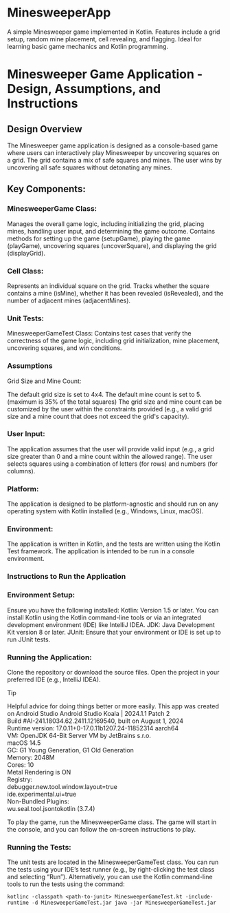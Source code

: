 # MinesweeperApp
A simple Minesweeper game implemented in Kotlin. Features include a grid setup, random mine placement, cell revealing, and flagging. Ideal for learning basic game mechanics and Kotlin programming.

# Minesweeper Game Application - Design, Assumptions, and Instructions

## Design Overview
The Minesweeper game application is designed as a console-based game where users can interactively play Minesweeper by uncovering squares on a grid. The grid contains a mix of safe squares and mines. The user wins by uncovering all safe squares without detonating any mines.

## Key Components:

### MinesweeperGame Class:

Manages the overall game logic, including initializing the grid, placing mines, handling user input, and determining the game outcome.
Contains methods for setting up the game (setupGame), playing the game (playGame), uncovering squares (uncoverSquare), and displaying the grid (displayGrid).

### Cell Class:

Represents an individual square on the grid.
Tracks whether the square contains a mine (isMine), whether it has been revealed (isRevealed), and the number of adjacent mines (adjacentMines).

### Unit Tests:

MinesweeperGameTest Class: Contains test cases that verify the correctness of the game logic, including grid initialization, mine placement, uncovering squares, and win conditions.

### Assumptions
Grid Size and Mine Count:

The default grid size is set to 4x4.
The default mine count is set to 5. (maximum is 35% of the total squares)
The grid size and mine count can be customized by the user within the constraints provided (e.g., a valid grid size and a mine count that does not exceed the grid's capacity).

### User Input:

The application assumes that the user will provide valid input (e.g., a grid size greater than 0 and a mine count within the allowed range).
The user selects squares using a combination of letters (for rows) and numbers (for columns).

### Platform:

The application is designed to be platform-agnostic and should run on any operating system with Kotlin installed (e.g., Windows, Linux, macOS).

### Environment:

The application is written in Kotlin, and the tests are written using the Kotlin Test framework.
The application is intended to be run in a console environment.

### Instructions to Run the Application
### Environment Setup:

Ensure you have the following installed:
Kotlin: Version 1.5 or later. You can install Kotlin using the Kotlin command-line tools or via an integrated development environment (IDE) like IntelliJ IDEA.
JDK: Java Development Kit version 8 or later.
JUnit: Ensure that your environment or IDE is set up to run JUnit tests.

### Running the Application:

Clone the repository or download the source files.
Open the project in your preferred IDE (e.g., IntelliJ IDEA).

> [!TIP]
> Helpful advice for doing things better or more easily. This app was created on Android Studio Android Studio Koala | 2024.1.1 Patch 2 <br>
> Build #AI-241.18034.62.2411.12169540, built on August 1, 2024 <br>
> Runtime version: 17.0.11+0-17.0.11b1207.24-11852314 aarch64 <br>
> VM: OpenJDK 64-Bit Server VM by JetBrains s.r.o. <br>
> macOS 14.5 <br>
> GC: G1 Young Generation, G1 Old Generation <br>
> Memory: 2048M <br>
> Cores: 10 <br>
> Metal Rendering is ON <br>
> Registry: <br>
> debugger.new.tool.window.layout=true <br>
> ide.experimental.ui=true <br>
> Non-Bundled Plugins: <br>
> wu.seal.tool.jsontokotlin (3.7.4) <br>


To play the game, run the MinesweeperGame class. The game will start in the console, and you can follow the on-screen instructions to play.

### Running the Tests:

The unit tests are located in the MinesweeperGameTest class.
You can run the tests using your IDE’s test runner (e.g., by right-clicking the test class and selecting “Run”).
Alternatively, you can use the Kotlin command-line tools to run the tests using the command:

```kotlinc -classpath <path-to-junit> MinesweeperGameTest.kt -include-runtime -d MinesweeperGameTest.jar java -jar MinesweeperGameTest.jar```
